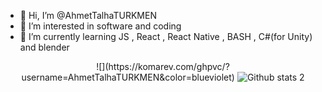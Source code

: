 - 👋 Hi, I’m @AhmetTalhaTURKMEN
- 👀 I’m interested in software and coding
- 🌱 I’m currently learning JS , React , React Native , BASH , C#(for Unity) and blender

<!---
AhmetTalhaTURKMEN/AhmetTalhaTURKMEN is a ✨ special ✨ repository because its `README.md` (this file) appears on your GitHub profile.
You can click the Preview link to take a look at your changes.
--->
<p align="center">
  ![](https://komarev.com/ghpvc/?username=AhmetTalhaTURKMEN&color=blueviolet)
  <img src="https://github-readme-stats.vercel.app/api?username=AhmetTalhaTURKMEN&show_icons=true&theme=radical" alt="Github stats 2">
</p>
